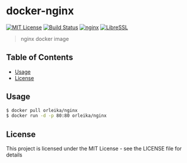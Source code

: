 # docker-nginx

[![MIT License](http://img.shields.io/badge/license-MIT-blue.svg?style=flat-square)](https://orleika.github.io/mit-license)
[![Build Status](https://img.shields.io/travis/orleika/docker-nginx/master.svg?style=flat-square)](https://travis-ci.org/orleika/docker-nginx)
[![nginx](http://img.shields.io/badge/nginx-v1.11.8-blue.svg?style=flat-square)](https://nginx.org/en/download.html)
[![LibreSSL](http://img.shields.io/badge/LibreSSL-v2.4.4-blue.svg?style=flat-square)](https://www.libressl.org/)

> nginx docker image

## Table of Contents

- [Usage](#usage)
- [License](#license)

## Usage

```sh
$ docker pull orleika/nginx
$ docker run -d -p 80:80 orleika/nginx
```

## License

This project is licensed under the MIT License - see the LICENSE file for details

